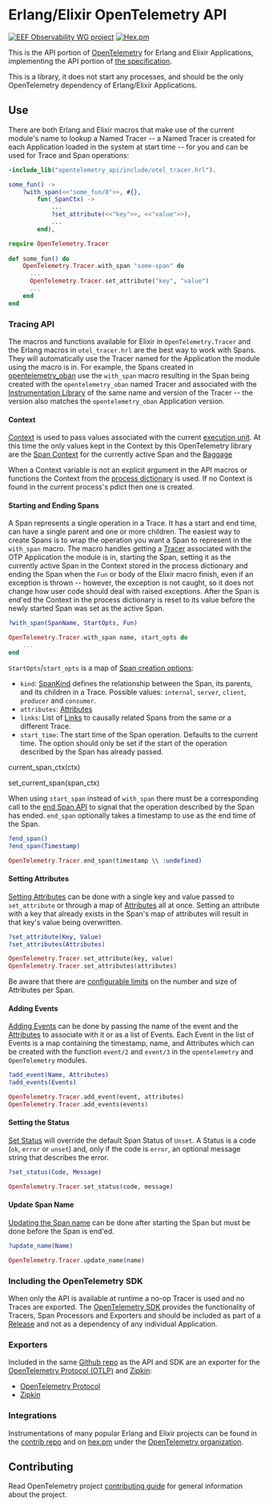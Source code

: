 # Erlang/Elixir OpenTelemetry API

[![EEF Observability WG project](https://img.shields.io/badge/EEF-Observability-black)](https://github.com/erlef/eef-observability-wg)
[![Hex.pm](https://img.shields.io/hexpm/v/opentelemetry)](https://hex.pm/packages/opentelemetry_api)

This is the API portion of [OpenTelemetry](https://opentelemetry.io/) for Erlang
and Elixir Applications, implementing the API portion of [the specification](https://github.com/open-telemetry/opentelemetry-specification).

This is a library, it does not start any processes, and should be the only
OpenTelemetry dependency of Erlang/Elixir Applications.

## Use

There are both Erlang and Elixir macros that make use of the current module's
name to lookup a Named Tracer -- a Named Tracer is created for each Application
loaded in the system at start time -- for you and can be used for Trace and Span
operations:

``` erlang
-include_lib("opentelemetry_api/include/otel_tracer.hrl").

some_fun() ->
    ?with_span(<<"some_fun/0">>, #{}, 
        fun(_SpanCtx) -> 
            ...
            ?set_attribute(<<"key">>, <<"value">>),
            ...
        end),
```

``` elixir
require OpenTelemetry.Tracer
      
def some_fun() do
    OpenTelemetry.Tracer.with_span "some-span" do
      ...
      OpenTelemetry.Tracer.set_attribute("key", "value")
      ...
    end
end
```

### Tracing API

The macros and functions available for Elixir in `OpenTelemetry.Tracer` and the
Erlang macros in `otel_tracer.hrl` are the best way to work with Spans. They
will automatically use the Tracer named for the Application the module using the
macro is in. For example, the Spans created in
[opentelemetry_oban](https://hex.pm/packages/opentelemetry_oban) use the
`with_span` macro resulting in the Span being created with the
`opentelemetry_oban` named Tracer and associated with the [Instrumentation
Library](https://github.com/open-telemetry/opentelemetry-specification/blob/v1.8.0/specification/glossary.md#instrumentation-library)
of the same name and version of the Tracer -- the version also matches the
`opentelemetry_oban` Application version.

#### Context

[Context](https://github.com/open-telemetry/opentelemetry-specification/blob/v1.8.0/specification/context/context.md) is used to pass values associated with the current [execution
unit](https://github.com/open-telemetry/opentelemetry-specification/blob/v1.8.0/specification/glossary.md#execution-unit).
At this time the only values kept in the Context by this OpenTelemetry library
are the [Span
Context](https://github.com/open-telemetry/opentelemetry-specification/blob/v1.8.0/specification/trace/api.md#spancontext)
for the currently active Span and the
[Baggage](https://github.com/open-telemetry/opentelemetry-specification/blob/v1.8.0/specification/baggage/api.md)

When a Context variable is not an explicit argument in the API macros or
functions the Context from the [process
dictionary](https://www.erlang.org/doc/reference_manual/processes.html#process-dictionary)
is used. If no Context is found in the current process's pdict then one is
created.

#### Starting and Ending Spans

A Span represents a single operation in a Trace. It has a start and end time,
can have a single parent and one or more children. The easiest way to create
Spans is to wrap the operation you want a Span to represent in the `with_span`
macro. The macro handles getting a
[Tracer](https://github.com/open-telemetry/opentelemetry-specification/blob/v1.8.0/specification/trace/api.md#tracer)
associated with the OTP Application the module is in, starting the Span, setting
it as the currently active Span in the Context stored in the process dictionary
and ending the Span when the `Fun` or body of the Elixir macro finish, even if
an exception is thrown -- however, the exception is not caught, so it does not
change how user code should deal with raised exceptions. After the Span is
end'ed the Context in the process dictionary is reset to its value before the
newly started Span was set as the active Span.

``` erlang
?with_span(SpanName, StartOpts, Fun)
```

``` elixir
OpenTelemetry.Tracer.with_span name, start_opts do
    ...
end
```

`StartOpts`/`start_opts` is a map of [Span creation options](https://github.com/open-telemetry/opentelemetry-specification/blob/v1.8.0/specification/trace/api.md#span-creation):

- `kind`: 
[SpanKind](https://github.com/open-telemetry/opentelemetry-specification/blob/v1.8.0/specification/trace/api.md#spankind)
defines the relationship between the Span, its parents, and its children in a
Trace. Possible values: `internal`, `server`, `client`, `producer` and
`consumer`.
- `attributes`: [Attributes](https://github.com/open-telemetry/opentelemetry-specification/blob/v1.8.0/specification/common/common.md#attributes)
- `links`:  List of [Links](https://github.com/open-telemetry/opentelemetry-specification/blob/v1.8.0/specification/overview.md#links-between-spans) to causally related Spans from the same or a different Trace.
- `start_time`: The start time of the Span operation. Defaults to the current
  time. The option should only be set if the start of the operation described by
  the Span has already passed.

current_span_ctx(ctx)

set_current_span(span_ctx)

When using `start_span` instead of `with_span` there must be a corresponding
call to the [end Span
API](https://github.com/open-telemetry/opentelemetry-specification/blob/v1.8.0/specification/trace/api.md#end)
to signal that the operation described by the Span has ended. `end_span`
optionally takes a timestamp to use as the end time of the Span.

``` erlang
?end_span()
?end_span(Timestamp)
```

``` elixir
OpenTelemetry.Tracer.end_span(timestamp \\ :undefined)
```

#### Setting Attributes

[Setting
Attributes](https://github.com/open-telemetry/opentelemetry-specification/blob/v1.8.0/specification/trace/api.md#set-attributes)
can be done with a single key and value passed to `set_attribute` or through a
map of
[Attributes](https://github.com/open-telemetry/opentelemetry-specification/blob/v1.8.0/specification/common/common.md#attributes)
all at once. Setting an attribute with a key that already exists in the Span's
map of attributes will result in that key's value being overwritten.

``` erlang
?set_attribute(Key, Value)
?set_attributes(Attributes)
```

``` elixir
OpenTelemetry.Tracer.set_attribute(key, value)
OpenTelemetry.Tracer.set_attributes(attributes)
```

Be aware that there are [configurable limits](https://github.com/open-telemetry/opentelemetry-specification/blob/v1.8.0/specification/common/common.md#attribute-limits) on the number and size of
Attributes per Span.

#### Adding Events

[Adding
Events](https://github.com/open-telemetry/opentelemetry-specification/blob/v1.8.0/specification/trace/api.md#add-events)
can be done by passing the name of the event and the
[Attributes](https://github.com/open-telemetry/opentelemetry-specification/blob/v1.8.0/specification/common/common.md#attributes)
to associate with it or as a list of Events. Each Event in the list of Events is
a map containing the timestamp, name, and Attributes which can be created with
the function `event/2` and `event/3` in the `opentelemetry` and `OpenTelemetry`
modules.

``` erlang
?add_event(Name, Attributes)
?add_events(Events)
```

``` elixir
OpenTelemetry.Tracer.add_event(event, attributes)
OpenTelemetry.Tracer.add_events(events)
```

#### Setting the Status

[Set
Status](https://github.com/open-telemetry/opentelemetry-specification/blob/v1.8.0/specification/trace/api.md#set-status)
will override the default Span Status of `Unset`. A Status is a code (`ok`,
`error` or `unset`) and, only if the code is `error`, an optional message string
that describes the error.

``` erlang
?set_status(Code, Message)
```

``` elixir
OpenTelemetry.Tracer.set_status(code, message)
```

#### Update Span Name

[Updating the Span
name](https://github.com/open-telemetry/opentelemetry-specification/blob/v1.8.0/specification/trace/api.md#updatename)
can be done after starting the Span but must be done before the Span is end'ed.

``` erlang
?update_name(Name)
```

``` elixir
OpenTelemetry.Tracer.update_name(name)
```

### Including the OpenTelemetry SDK

When only the API is available at runtime a no-op Tracer is used and no Traces
are exported. The [OpenTelemetry SDK](https://hex.pm/packages/opentelemetry)
provides the functionality of Tracers, Span Processors and Exporters and should
be included as part of a
[Release](https://erlang.org/doc/design_principles/release_structure.html) and
not as a dependency of any individual Application.

### Exporters

Included in the same [Github
repo](https://github.com/open-telemetry/opentelemetry-erlang) as the API and SDK are an exporter for the [OpenTelemetry Protocol
(OTLP)](https://github.com/open-telemetry/opentelemetry-specification/blob/v1.8.0/specification/protocol/otlp.md)
and [Zipkin](https://zipkin.io/):

- [OpenTelemetry Protocol](https://hex.pm/packages/opentelemetry_exporter)
- [Zipkin](https://hex.pm/packages/opentelemetry_zipkin)

### Integrations

Instrumentations of many popular Erlang and Elixir projects can be found in the
[contrib repo](https://github.com/open-telemetry/opentelemetry-erlang-contrib)
and on [hex.pm](https://hex.pm) under the [OpenTelemetry organization](https://hex.pm/orgs/opentelemetry).

## Contributing

Read OpenTelemetry project [contributing
guide](https://github.com/open-telemetry/community/blob/main/CONTRIBUTING.md)
for general information about the project.
